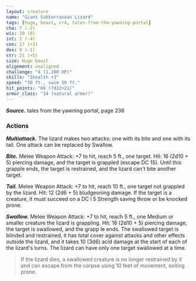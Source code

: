 ```yaml
---
layout: creature
name: "Giant Subterranean Lizard"
tags: [huge, beast, cr4, tales-from-the-yawning-portal]
cha: 7 (-2)
wis: 10 (0)
int: 2 (-4)
con: 17 (+3)
dex: 9 (-1)
str: 21 (+5)
size: Huge beast
alignment: unaligned
challenge: "4 (1,100 XP)"
skills: "Stealth +3"
speed: "30 ft., swim 50 ft."
hit_points: "66 (7d12+21)"
armor_class: "14 (natural armor)"
---
```


***Source.*** tales from the yawning portal,  page 236

### Actions

***Multiattack.*** The lizard makes two attacks: one with its bite and one with its tail. One attack can be replaced by Swallow.

***Bite.*** Melee Weapon Attack: +7 to hit, reach 5 ft., one target. Hit: 16 (2d10 + 5) piercing damage, and the target is grappled (escape DC 15). Until this grapple ends, the target is restrained, and the lizard can't bite another target.

***Tail.*** Melee Weapon Attack: +7 to hit, reach 10 ft., one target not grappled by the lizard. Hit: 12 (2d6 + 5) bludgeoning damage. If the target is a creature, it must succeed on a DC l 5 Strength saving throw or be knocked prone.

***Swallow.*** Melee Weapon Attack: +7 to hit, reach 5 ft., one Medium or smaller creature the lizard is grappling. Hit: 16 (2d10 + 5) piercing damage, the target is swallowed, and the grapp le ends. The swallowed target is blinded and restrained, it has total cover against attacks and other effects outside the lizard, and it takes 10 (3d6) acid damage at the start of each of the lizard's turns. The lizard can have only one target swallowed at a time.

>If the lizard dies, a swallowed creature is no longer restrained by it and can escape from the corpse using 10 feet of movement, exiting prone.
